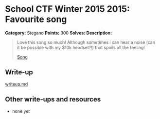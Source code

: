 # School CTF Winter 2015 2015: Favourite song

**Category:** Stegano
**Points:** 300
**Solves:** 
**Description:**

> Love this song so much! Although sometimes i can hear a noise (can it be possible with my $10k headset?!) that spoils all the feeling!
> 
> 
> [Song](./task_dd270725417ee49ec65e6923cad1d96d1ed34447.mp3)


## Write-up

[writeup.md](./writeup.md)

## Other write-ups and resources

* none yet
